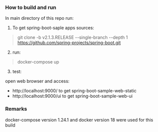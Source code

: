 ### How to build and run

In main directory of this repo run:
1) To get spring-boot-saple apps sources:
> git clone -b v2.1.3.RELEASE --single-branch --depth 1 https://github.com/spring-projects/spring-boot.git


2) run:
> docker-compose up 

3) test:

open web browser and access:
- http://localhost:9000/ to get spring-boot-sample-web-static 
- http://localhost:9000/ui to get spring-boot-sample-web-ui

### Remarks
docker-compose version 1.24.1 and docker  version 18 were used for this build

